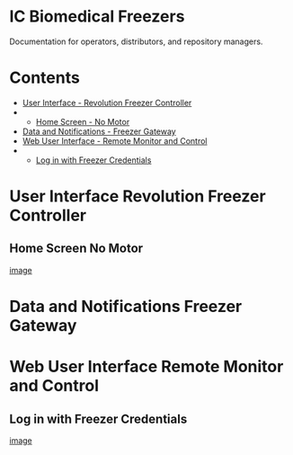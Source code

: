 # IC Biomedical Freezers
Documentation for operators, distributors, and repository managers. 
# Contents
- [User Interface - Revolution Freezer Controller](https://github.com/GSE79/ICB/tree/main/docs#User-Interface-Revolution-Freezer-Controller)
- - [Home Screen - No Motor](https://github.com/GSE79/ICB/tree/main/docs#Home-Screen-No-Motor)
- [Data and Notifications - Freezer Gateway](https://github.com/GSE79/ICB/tree/main/docs#Data-and-Notifications-Freezer-Gateway)
- [Web User Interface - Remote Monitor and Control](https://github.com/GSE79/ICB/tree/main/docs#Web-User-Interface-Remote-Monitor-and-Control)
- - [Log in with Freezer Credentials](https://github.com/GSE79/ICB/tree/main/docs#Log-in-with-Freezer-Credentials)
# User Interface Revolution Freezer Controller
## Home Screen No Motor
[image](/docs/images/HomeScreen_NoMotor.png)
# Data and Notifications Freezer Gateway
# Web User Interface Remote Monitor and Control
## Log in with Freezer Credentials
[image](/docs/images/WebViewer_Login.png)

